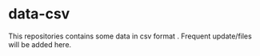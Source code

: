 # data-csv
This repositories contains some data in csv format . Frequent update/files will be added here.
